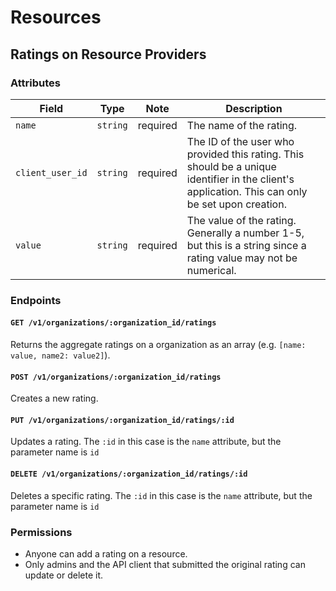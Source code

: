 # Resources

## Ratings on Resource Providers

### Attributes

Field            | Type      | Note     | Description                        
-----------------|-----------|----------|------------------------------------
`name`           | `string`  | required | The name of the rating.
`client_user_id` | `string`  | required | The ID of the user who provided this rating. This should be a unique identifier in the client's application. This can only be set upon creation.
`value`          | `string`  | required | The value of the rating. Generally a number 1-5, but this is a string since a rating value may not be numerical.

### Endpoints

#### `GET /v1/organizations/:organization_id/ratings`

Returns the aggregate ratings on a organization as an array (e.g. `[name: value, name2: value2]`).


#### `POST /v1/organizations/:organization_id/ratings`

Creates a new rating.

#### `PUT /v1/organizations/:organization_id/ratings/:id`

Updates a rating. The `:id` in this case is the `name` attribute, but the parameter name is `id`

#### `DELETE /v1/organizations/:organization_id/ratings/:id`

Deletes a specific rating. The `:id` in this case is the `name` attribute, but the parameter name is `id`

### Permissions

* Anyone can add a rating on a resource.
* Only admins and the API client that submitted the original rating can update or delete it.